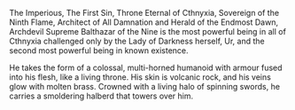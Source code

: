The Imperious, The First Sin, Throne Eternal of Cthnyxia, Sovereign of the Ninth Flame, Architect of All Damnation and Herald of the Endmost Dawn, Archdevil Supreme Balthazar of the Nine is the most powerful being in all of Cthnyxia challenged only by the Lady of Darkness herself, Ur, and the second most powerful being in known existence.

He takes the form of a colossal, multi-horned humanoid with armour fused into his flesh, like a living throne. His skin is volcanic rock, and his veins glow with molten brass. Crowned with a living halo of spinning swords, he carries a smoldering halberd that towers over him.